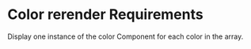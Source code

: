 # Color rerender Requirements
Display one instance of the color Component for each color in the array.
